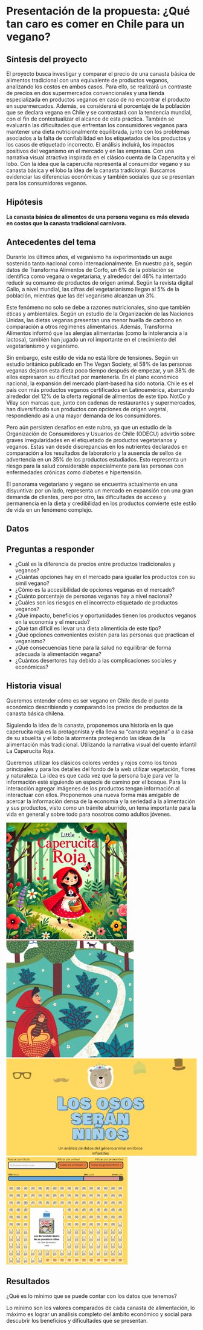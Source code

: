 # Presentación de la propuesta: ¿Qué tan caro es comer en Chile para un vegano?

## Síntesis del proyecto

El proyecto busca investigar y comparar el precio de una canasta básica de alimentos tradicional con una equivalente de productos veganos, analizando los costos en ambos casos. Para ello, se realizará un contraste de precios en dos supermercados convencionales y una tienda especializada en productos veganos en caso de no encontrar el producto en supermercados.
Además, se considerará el porcentaje de la población que se declara vegana en Chile y se contrastará con la tendencia mundial, con el fin de contextualizar el alcance de esta práctica. También se evaluarán las dificultades que enfrentan los consumidores veganos para mantener una dieta nutricionalmente equilibrada, junto con los problemas asociados a la falta de confiabilidad en los etiquetados de los productos y los casos de etiquetado incorrecto.
El análisis incluirá, los impactos positivos del veganismo en el mercado y en las empresas. Con una narrativa visual atractiva inspirada en el clásico cuenta de la Caperucita y el lobo. Con la idea que la caperucita representa al consumidor vegano y su canasta básica y el lobo la idea de la canasta tradicional. Buscamos evidenciar las diferencias económicas y también sociales que se presentan para los consumidores veganos.

## Hipótesis

**La canasta básica de alimentos de una persona vegana es más elevada en costos  que la canasta tradicional carnívora.**

## Antecedentes del tema

Durante los últimos años, el veganismo ha experimentado un auge sostenido tanto nacional como internacionalmente. En nuestro país, según datos de Transforma Alimentos de Corfo, un 6% de la población se identifica como vegana o vegetariana, y alrededor del 46% ha intentado reducir su consumo de productos de origen animal. Según la revista digital Galio, a nivel mundial, las cifras del vegetarianismo llegan al 5% de la población, mientras que las del veganismo alcanzan un 3%.

Este fenómeno no solo se debe a razones nutricionales, sino que también éticas y ambientales. Según un estudio de la Organización de las Naciones Unidas, las dietas veganas presentan una menor huella de carbono en comparación a otros regímenes alimentarios. Además, Transforma Alimentos informó que las alergias alimentarias (como la intolerancia a la lactosa), también han jugado un rol importante en el crecimiento del vegetarianismo y veganismo.

Sin embargo, este estilo de vida no está libre de tensiones. Según un estudio británico publicado en The Vegan Society, el 58% de las personas veganas dejaron esta dieta poco tiempo después de empezar, y un 38% de ellos expresaron su dificultad por mantenerla.
En el plano económico nacional, la expansión del mercado plant-based ha sido notoria. Chile es el país con más productos veganos certificados en Latinoamérica, abarcando alrededor del 12% de la oferta regional de alimentos de este tipo. NotCo y Vilay son marcas que, junto con cadenas de restaurantes y supermercados, han diversificado sus productos con opciones de origen vegetal, respondiendo así a una mayor demanda de los consumidores.

Pero aún persisten desafíos en este rubro, ya que un estudio de la Organización de Consumidores y Usuarios de Chile (ODECU) advirtió sobre graves irregularidades en el etiquetado de productos vegetarianos y veganos. Estas van desde discrepancias en los nutrientes declarados en comparación a los resultados de laboratorio y la ausencia de sellos de advertencia en un 35% de los productos estudiados. Esto representa un riesgo para la salud considerable especialmente para las personas con enfermedades crónicas como diabetes e hipertensión.

El panorama vegetariano y vegano se encuentra actualmente en una disyuntiva: por un lado, representa un mercado en expansión con una gran demanda de clientes, pero por otro, las dificultades de acceso y permanencia en la dieta y credibilidad en los productos convierte este estilo de vida en un fenómeno complejo.

## Datos

## Preguntas a responder

- ¿Cuál es la diferencia de precios entre productos tradicionales y veganos? 
- ¿Cuántas opciones hay en el mercado para igualar los productos con su símil vegano?
- ¿Cómo es la accesibilidad de opciones veganas en el mercado? 
- ¿Cuánto porcentaje de personas veganas hay a nivel nacional? 
- ¿Cuáles son los riesgos en el incorrecto etiquetado de productos veganos? 
- ¿Qué impacto, beneficios y oportunidades tienen los productos veganos en la economía y el mercado? 
- ¿Qué tan difícil es llevar una dieta alimenticia de este tipo? 
- ¿Qué opciones convenientes existen para las personas que practican el veganismo?
- ¿Qué consecuencias tiene para la salud no equilibrar de forma adecuada la alimentación vegana?
- ¿Cuántos desertores hay debido a las complicaciones sociales y económicas?

## Historia visual

Queremos entender cómo es ser vegano en Chile desde el punto económico describiendo y comparando los precios de productos de la canasta básica chilena.

Siguiendo la idea de la canasta, proponemos una historia en la que caperucita roja es la protagonista y ella lleva su “canasta vegana” a la casa de su abuelita y el lobo la atormenta protegiendo las ideas de la alimentación más tradicional. Utilizando la narrativa visual del cuento infantil La Caperucita Roja. 

Queremos utilizar los clásicos colores verdes y rojos como los tonos principales y para los detalles del fondo de la web utilizar vegetación, flores y naturaleza. La idea es que cada vez que la persona baje para ver la información esté siguiendo un especie de camino por el bosque. Para la interacción agregar imágenes de los productos tengan información al interactuar con ellos. Proponemos una nueva forma más amigable de acercar la información densa de la economía y la seriedad a la alimentación y sus productos, visto como un trámite aburrido, un tema importante para la vida en general y sobre todo para nosotros como adultos jóvenes. 

![alt text](/assets/little-caperucita-roja.png)
![alt text](/assets/caperucita-2.png)
![alt text](/assets/los-osos-seran-ninos.png)
![alt text](/assets/osos-datos.png)



## Resultados
¿Qué es lo mínimo que se puede contar con los datos que tenemos? 

Lo mínimo son los valores comparados de cada canasta de alimentación, lo máximo es lograr un análisis completo del ámbito económico y social para descubrir los beneficios y dificultades que se presentan.


